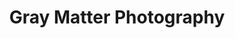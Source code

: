 ---
title: "Gray Matter Photography"

siteNav: portfolio
month: "August 2014"
categories:
  - portfolio

image1: portfolio/GrayMatterPhotography/GrayMatterPhotography1Full.png
image1thumb: portfolio/GrayMatterPhotography/GrayMatterPhotography1Thumb.png

tinyThumbnail: placeholder/thumbnail.jpg

role:              "UX/UI Design, Frontend & Backend Development"
description:       "This is a photography portfolio website designed with a focus on a clean and sleek feel. It is a simple, yet effective website that displays the photographer’s skills and photos.
<br /><br />
It also has an easy to use content-management-system. Uploading a new picture to the portfolio can be done with a few clicks of the button – no coding knowledge required!"

shortDescription: "This is a photography portfolio website designed with a focus on a clean and sleek feel."

technologies: "HTML5/CSS3, WordPress, Javascript, jQuery"

testimonial: "I hired Kenneth to redesign my photography portfolio and am very satisfied with the result! He managed to create a very nice looking design and helped me upload it to my web server within a day! I'll probably hire him again in the future :)"
testimonialAuthor: "Charley Scott"
testimonialPosition: "Sole Proprietor"

active: "http://GrayMatterPhotography.org"

---